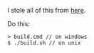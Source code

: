 I stole all of this from [here](https://github.com/fable-compiler/fable-suave-scaffold).

Do this: 

    > build.cmd // on windows
    $ ./build.sh // on unix